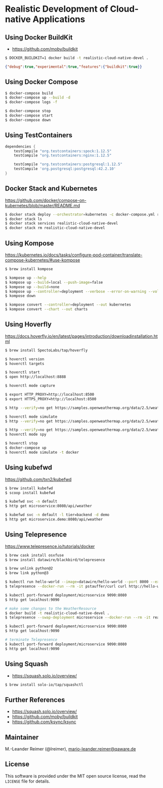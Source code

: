 # Realistic Development of Cloud-native Applications

## Using Docker BuildKit

- https://github.com/moby/buildkit

```bash
$ DOCKER_BUILDKIT=1 docker build -t realistic-cloud-native-devel .
```

```json
{"debug":true,"experimental":true,"features":{"buildkit":true}}
```


## Using Docker Compose

```bash
$ docker-compose build
$ docker-compose up --build -d
$ docker-compose logs -f

$ docker-compose stop
$ docker-compose start
$ docker-compose down
```

## Using TestContainers

```groovy
dependencies {
    testCompile "org.testcontainers:spock:1.12.5"
    testCompile "org.testcontainers:nginx:1.12.5"

    testCompile "org.testcontainers:postgresql:1.12.5"
    testCompile 'org.postgresql:postgresql:42.2.10'
}
```

## Docker Stack and Kubernetes

https://github.com/docker/compose-on-kubernetes/blob/master/README.md

```bash
$ docker stack deploy --orchestrator=kubernetes -c docker-compose.yml realistic-cloud-native-devel
$ docker stack ls
$ docker stack services realistic-cloud-native-devel
$ docker stack rm realistic-cloud-native-devel
```

## Using Kompose

https://kubernetes.io/docs/tasks/configure-pod-container/translate-compose-kubernetes/#use-kompose

```bash
$ brew install kompose

$ kompose up --help
$ kompose up --build=local --push-image=false
$ kompose up --build=none
$ kompose up --controller=deployment --verbose --error-on-warning --volumes=emptyDir
$ kompose down

$ kompose convert --controller=deployment --out kubernetes
$ kompose convert --chart --out charts
```

## Using Hoverfly

https://docs.hoverfly.io/en/latest/pages/introduction/downloadinstallation.html

```bash
$ brew install SpectoLabs/tap/hoverfly

$ hoverctl version
$ hoverctl targets

$ hoverctl start
$ open http://localhost:8888

$ hoverctl mode capture

$ export HTTP_PROXY=http://localhost:8500
$ export HTTPS_PROXY=http://localhost:8500

$ http --verify=no get https://samples.openweathermap.org/data/2.5/weather q==London,uk appid==b6907d289e10d714a6e88b30761fae22

$ hoverctl mode simulate
$ http --verify=no get https://samples.openweathermap.org/data/2.5/weather q==London,uk appid==b6907d289e10d714a6e88b30761fae22

$ http --verify=no get https://samples.openweathermap.org/data/2.5/weather q==Rosenheim,de appid==b6907d289e10d714a6e88b30761fae22
$ hoverctl mode spy

$ hoverctl stop
$ docker-compose up
$ hoverctl mode simulate -t docker
```

## Using kubefwd

https://github.com/txn2/kubefwd

```bash
$ brew install kubefwd
$ scoop install kubefwd

$ kubefwd svc -n default
$ http get microservice:8080/api/weather

$ kubefwd svc -n default -l tier=backend -d demo
$ http get microservice.demo:8080/api/weather
```

## Using Telepresence

https://www.telepresence.io/tutorials/docker

```bash
$ brew cask install osxfuse
$ brew install datawire/blackbird/telepresence

$ brew unlink python@2
$ brew link python@3

$ kubectl run hello-world --image=datawire/hello-world --port 8000 --expose
$ telepresence --docker-run --rm -it pstauffer/curl curl http://hello-world:8000/

$ kubectl port-forward deployment/microservice 9090:8080
$ http get localhost:9090

# make some changes to the WeatherResource
$ docker build -t realistic-cloud-native-devel .
$ telepresence --swap-deployment microservice --docker-run --rm -it realistic-cloud-native-devel

$ kubectl port-forward deployment/microservice 9090:8080
$ http get localhost:9090

# terminate Telepresence
$ kubectl port-forward deployment/microservice 9090:8080
$ http get localhost:9090
```

## Using Squash

- https://squash.solo.io/overview/

```bash
$ brew install solo-io/tap/squashctl
```

## Further References

- https://squash.solo.io/overview/
- https://github.com/moby/buildkit
- https://github.com/ksync/ksync

## Maintainer

M.-Leander Reimer (@lreimer), <mario-leander.reimer@qaware.de>

## License

This software is provided under the MIT open source license, read the `LICENSE`
file for details.
